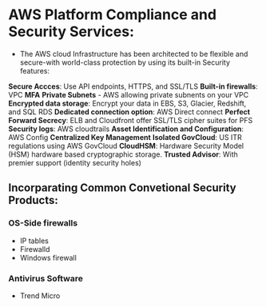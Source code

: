 # AWS Platform Compliance and Security Services:

* The AWS cloud Infrastructure has been architected to be flexible and secure-with world-class protection by using its built-in Security features:

**Secure Accces**: Use API endpoints, HTTPS, and SSL/TLS
**Built-in firewalls**: VPC
**MFA**
**Private Subnets** - AWS allowing private subnents on your VPC
**Encrypted data storage**: Encrypt your data in EBS, S3, Glacier, Redshift, and SQL RDS
**Dedicated connection option**: AWS Direct connect
**Perfect Forward Secrecy**: ELB and Cloudfront offer SSL/TLS cipher suites for PFS 
**Security logs**: AWS cloudtrails
**Asset Identification and Configuration**: AWS Config
**Centralized Key Management**
**Isolated GovCloud**: US ITR regulations using AWS GovCloud
**CloudHSM**: Hardware Security Model (HSM) hardware based cryptographic storage.
**Trusted Advisor**: With premier support (identity security holes)

## Incorparating Common Convetional Security Products:

### OS-Side firewalls
* IP tables
* Firewalld
* Windows firewall

### Antivirus Software
* Trend Micro
